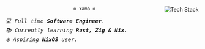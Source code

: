<div align="center">
  <img align="right" src="https://github-readme-tech-stack.vercel.app/api/cards?title=Yama's+Tech+Stack&align=center&titleAlign=center&lineCount=2&theme=tokyonight&line1=zig%2CZig%2CF7A41D%3Brust%2CRust%2CF74C00%3BQMK%2CQMK%2CFFFFFF%3Blua%2CLua%2C2C2D72%3Bnixos%2CNix%2C5277C3&line2=neovim%2CNeoVim%2C57A143%3Bfedora%2CFedora%2C51A2DA%3Bgnubash%2CShell%2C4EAA25%3B" alt="Tech Stack" />

```ocaml
❄️ Yama ❄️
```
<div align="left">
  <samp><i>💻 Full time <b>Software Engineer</b>.</i></samp><br/>
  <samp><i>📚 Currently learning <b>Rust, Zig & Nix</b>.</i></samp><br/>
  <samp><i>❄️ Aspiring <b>NixOS</b> user.</i></samp>
</div>
</div>
